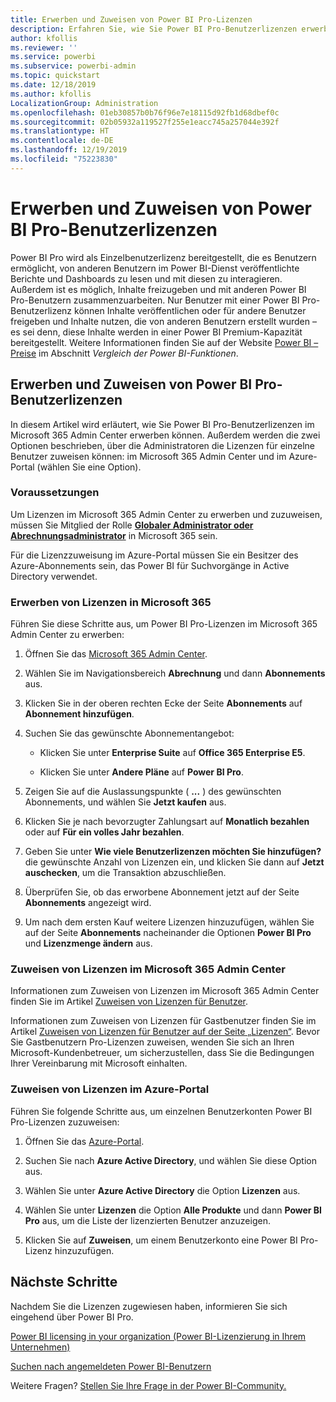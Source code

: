 ```yaml
---
title: Erwerben und Zuweisen von Power BI Pro-Lizenzen
description: Erfahren Sie, wie Sie Power BI Pro-Benutzerlizenzen erwerben und zuweisen, damit Ihre Benutzer auf Inhalte zugreifen und mit Kollegen im Power BI-Dienst zusammenarbeiten können.
author: kfollis
ms.reviewer: ''
ms.service: powerbi
ms.subservice: powerbi-admin
ms.topic: quickstart
ms.date: 12/18/2019
ms.author: kfollis
LocalizationGroup: Administration
ms.openlocfilehash: 01eb30857b0b76f96e7e18115d92fb1d68dbef0c
ms.sourcegitcommit: 02b05932a119527f255e1eacc745a257044e392f
ms.translationtype: HT
ms.contentlocale: de-DE
ms.lasthandoff: 12/19/2019
ms.locfileid: "75223830"
---
```

# <a name="purchase-and-assign-power-bi-pro-user-licenses"></a>Erwerben und Zuweisen von Power BI Pro-Benutzerlizenzen

Power BI Pro wird als Einzelbenutzerlizenz bereitgestellt, die es Benutzern ermöglicht, von anderen Benutzern im Power BI-Dienst veröffentlichte Berichte und Dashboards zu lesen und mit diesen zu interagieren. Außerdem ist es möglich, Inhalte freizugeben und mit anderen Power BI Pro-Benutzern zusammenzuarbeiten. Nur Benutzer mit einer Power BI Pro-Benutzerlizenz können Inhalte veröffentlichen oder für andere Benutzer freigeben und Inhalte nutzen, die von anderen Benutzern erstellt wurden – es sei denn, diese Inhalte werden in einer Power BI Premium-Kapazität bereitgestellt. Weitere Informationen finden Sie auf der Website [Power BI – Preise](https://powerbi.microsoft.com/pricing/) im Abschnitt _Vergleich der Power BI-Funktionen_.

## <a name="purchase-and-assign-power-bi-pro-user-licenses"></a>Erwerben und Zuweisen von Power BI Pro-Benutzerlizenzen

In diesem Artikel wird erläutert, wie Sie Power BI Pro-Benutzerlizenzen im Microsoft 365 Admin Center erwerben können. Außerdem werden die zwei Optionen beschrieben, über die Administratoren die Lizenzen für einzelne Benutzer zuweisen können: im Microsoft 365 Admin Center und im Azure-Portal (wählen Sie eine Option).

### <a name="prerequisites"></a>Voraussetzungen

Um Lizenzen im Microsoft 365 Admin Center zu erwerben und zuzuweisen, müssen Sie Mitglied der Rolle **[Globaler Administrator oder Abrechnungsadministrator](https://support.office.com/article/about-office-365-admin-roles-da585eea-f576-4f55-a1e0-87090b6aaa9d)** in Microsoft 365 sein.

Für die Lizenzzuweisung im Azure-Portal müssen Sie ein Besitzer des Azure-Abonnements sein, das Power BI für Suchvorgänge in Active Directory verwendet.

### <a name="purchase-licenses-in-microsoft-365"></a>Erwerben von Lizenzen in Microsoft 365

Führen Sie diese Schritte aus, um Power BI Pro-Lizenzen im Microsoft 365 Admin Center zu erwerben:

1. Öffnen Sie das [Microsoft 365 Admin Center](https://portal.office.com/adminportal/home#/homepage).

2. Wählen Sie im Navigationsbereich **Abrechnung** und dann **Abonnements** aus.

3. Klicken Sie in der oberen rechten Ecke der Seite **Abonnements** auf **Abonnement hinzufügen**.

4. Suchen Sie das gewünschte Abonnementangebot:

    - Klicken Sie unter **Enterprise Suite** auf **Office 365 Enterprise E5**.

    - Klicken Sie unter **Andere Pläne** auf **Power BI Pro**.

5. Zeigen Sie auf die Auslassungspunkte ( **...** ) des gewünschten Abonnements, und wählen Sie **Jetzt kaufen** aus.

6. Klicken Sie je nach bevorzugter Zahlungsart auf **Monatlich bezahlen** oder auf **Für ein volles Jahr bezahlen**.

7. Geben Sie unter **Wie viele Benutzerlizenzen möchten Sie hinzufügen?** die gewünschte Anzahl von Lizenzen ein, und klicken Sie dann auf **Jetzt auschecken**, um die Transaktion abzuschließen.

8. Überprüfen Sie, ob das erworbene Abonnement jetzt auf der Seite **Abonnements** angezeigt wird.

9. Um nach dem ersten Kauf weitere Lizenzen hinzuzufügen, wählen Sie auf der Seite **Abonnements** nacheinander die Optionen **Power BI Pro** und **Lizenzmenge ändern** aus.

### <a name="assign-licenses-in-the-microsoft-365-admin-center"></a>Zuweisen von Lizenzen im Microsoft 365 Admin Center

Informationen zum Zuweisen von Lizenzen im Microsoft 365 Admin Center finden Sie im Artikel [Zuweisen von Lizenzen für Benutzer](/office365/admin/manage/assign-licenses-to-users).

Informationen zum Zuweisen von Lizenzen für Gastbenutzer finden Sie im Artikel [Zuweisen von Lizenzen für Benutzer auf der Seite „Lizenzen“](/office365/admin/manage/assign-licenses-to-users#assign-licenses-to-users-on-the-licenses-page). Bevor Sie Gastbenutzern Pro-Lizenzen zuweisen, wenden Sie sich an Ihren Microsoft-Kundenbetreuer, um sicherzustellen, dass Sie die Bedingungen Ihrer Vereinbarung mit Microsoft einhalten.

### <a name="assign-licenses-in-the-azure-portal"></a>Zuweisen von Lizenzen im Azure-Portal

Führen Sie folgende Schritte aus, um einzelnen Benutzerkonten Power BI Pro-Lizenzen zuzuweisen:

1. Öffnen Sie das [Azure-Portal](https://portal.azure.com/).

2. Suchen Sie nach **Azure Active Directory**, und wählen Sie diese Option aus.

3. Wählen Sie unter **Azure Active Directory** die Option **Lizenzen** aus.

4. Wählen Sie unter **Lizenzen** die Option **Alle Produkte** und dann **Power BI Pro** aus, um die Liste der lizenzierten Benutzer anzuzeigen.

5. Klicken Sie auf **Zuweisen**, um einem Benutzerkonto eine Power BI Pro-Lizenz hinzuzufügen.

## <a name="next-steps"></a>Nächste Schritte

Nachdem Sie die Lizenzen zugewiesen haben, informieren Sie sich eingehend über Power BI Pro.

[Power BI licensing in your organization (Power BI-Lizenzierung in Ihrem Unternehmen)](service-admin-licensing-organization.md)

[Suchen nach angemeldeten Power BI-Benutzern](service-admin-access-usage.md)

Weitere Fragen? [Stellen Sie Ihre Frage in der Power BI-Community.](https://community.powerbi.com/)
